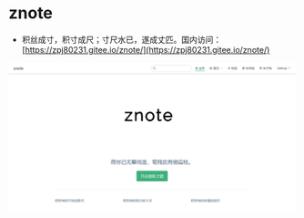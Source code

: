 # znote

- 积丝成寸，积寸成尺；寸尺水已，遂成丈匹。国内访问：[https://zpj80231.gitee.io/znote/](https://zpj80231.gitee.io/znote/)

![](/docs/.vuepress/public/vuepress/znote.png)

